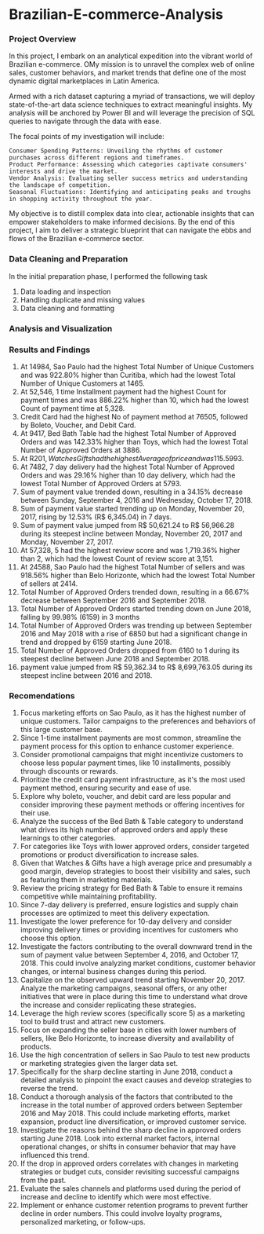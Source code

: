 # Brazilian-E-commerce-Analysis

### Project Overview
In this project, I embark on an analytical expedition into the vibrant world of Brazilian e-commerce. OMy mission is to unravel the complex web of online sales, customer behaviors, and market trends that define one of the most dynamic digital marketplaces in Latin America.

Armed with a rich dataset capturing a myriad of transactions, we will deploy state-of-the-art data science techniques to extract meaningful insights. My analysis will be anchored by Power BI and will leverage the precision of SQL queries to navigate through the data with ease.

The focal points of my investigation will include:

    Consumer Spending Patterns: Unveiling the rhythms of customer purchases across different regions and timeframes.
    Product Performance: Assessing which categories captivate consumers' interests and drive the market.
    Vendor Analysis: Evaluating seller success metrics and understanding the landscape of competition.
    Seasonal Fluctuations: Identifying and anticipating peaks and troughs in shopping activity throughout the year.

My objective is to distill complex data into clear, actionable insights that can empower stakeholders to make informed decisions. By the end of this project, I aim to deliver a strategic blueprint that can navigate the ebbs and flows of the Brazilian e-commerce sector.

### Data Cleaning and Preparation
In the initial preparation phase, I performed the following task
  1. Data loading and inspection
  2. Handling duplicate and missing values
  3. Data cleaning and formatting

### Analysis and Visualization



### Results and Findings
1. At 14984, Sao Paulo had the highest Total Number of Unique Customers and was 922.80% higher than Curitiba, which had the lowest Total Number of Unique Customers at 1465.
2.	At 52,546, 1 time Installment payment had the highest Count for payment times and was 886.22% higher than 10, which had the lowest Count of payment time at 5,328.
3.	Credit Card had the highest No of payment method at 76505, followed by Boleto, Voucher, and Debit Card.
4.	At 9417, Bed Bath Table had the highest Total Number of Approved Orders and was 142.33% higher than Toys, which had the lowest Total Number of Approved Orders at 3886.
5.	At R$201, Watches Gifts had the highest Average of price and was 115.59% higher than Bed Bath Table, which had the lowest Average of price at R$93.
6.	At 7482, 7 day delivery had the highest Total Number of Approved Orders and was 29.16% higher than 10 day delivery, which had the lowest Total Number of Approved Orders at 5793.
7.	Sum of payment value trended down, resulting in a 34.15% decrease between Sunday, September 4, 2016 and Wednesday, October 17, 2018.
8.	Sum of payment value started trending up on Monday, November 20, 2017, rising by 12.53% (R$ 6,345.04) in 7 days.
9.	Sum of payment value jumped from R$ 50,621.24 to R$ 56,966.28 during its steepest incline between Monday, November 20, 2017 and Monday, November 27, 2017.
10.	At 57,328, 5 had the highest review score and was 1,719.36% higher than 2, which had the lowest Count of review score at 3,151.
11.	At 24588, Sao Paulo had the highest Total Number of sellers and was 918.56% higher than Belo Horizonte, which had the lowest Total Number of sellers at 2414.
12.	Total Number of Approved Orders trended down, resulting in a 66.67% decrease between September 2016 and September 2018.
13.	Total Number of Approved Orders started trending down on June 2018, falling by 99.98% (6159) in 3 months
14.	Total Number of Approved Orders was trending up between September 2016 and May 2018 with a rise of 6850 but had a significant change in trend and dropped by 6159 starting June 2018.
15.	Total Number of Approved Orders dropped from 6160 to 1 during its steepest decline between June 2018 and September 2018.
16.	 payment value jumped from R$ 59,362.34 to R$ 8,699,763.05 during its steepest incline between 2016 and 2018.

### Recomendations
1.	Focus marketing efforts on Sao Paulo, as it has the highest number of unique customers. Tailor campaigns to the preferences and behaviors of this large customer base.
2.	Since 1-time installment payments are most common, streamline the payment process for this option to enhance customer experience.
3.	Consider promotional campaigns that might incentivize customers to choose less popular payment times, like 10 installments, possibly through discounts or rewards.
4.	Prioritize the credit card payment infrastructure, as it's the most used payment method, ensuring security and ease of use.
5.	Explore why boleto, voucher, and debit card are less popular and consider improving these payment methods or offering incentives for their use.
6.	Analyze the success of the Bed Bath & Table category to understand what drives its high number of approved orders and apply these learnings to other categories.
7.	For categories like Toys with lower approved orders, consider targeted promotions or product diversification to increase sales.
8.	Given that Watches & Gifts have a high average price and presumably a good margin, develop strategies to boost their visibility and sales, such as featuring them in marketing materials.
9.	Review the pricing strategy for Bed Bath & Table to ensure it remains competitive while maintaining profitability.
10.	Since 7-day delivery is preferred, ensure logistics and supply chain processes are optimized to meet this delivery expectation.
11.	Investigate the lower preference for 10-day delivery and consider improving delivery times or providing incentives for customers who choose this option.
12.	Investigate the factors contributing to the overall downward trend in the sum of payment value between September 4, 2016, and October 17, 2018. This could involve analyzing market conditions, customer behavior changes, or internal business changes during this period.
13.	Capitalize on the observed upward trend starting November 20, 2017. Analyze the marketing campaigns, seasonal offers, or any other initiatives that were in place during this time to understand what drove the increase and consider replicating these strategies.
14.	Leverage the high review scores (specifically score 5) as a marketing tool to build trust and attract new customers.
15.	Focus on expanding the seller base in cities with lower numbers of sellers, like Belo Horizonte, to increase diversity and availability of products.
16.	Use the high concentration of sellers in Sao Paulo to test new products or marketing strategies given the larger data set.
17.	Specifically for the sharp decline starting in June 2018, conduct a detailed analysis to pinpoint the exact causes and develop strategies to reverse the trend.
18.	Conduct a thorough analysis of the factors that contributed to the increase in the total number of approved orders between September 2016 and May 2018. This could include marketing efforts, market expansion, product line diversification, or improved customer service.
19.	Investigate the reasons behind the sharp decline in approved orders starting June 2018. Look into external market factors, internal operational changes, or shifts in consumer behavior that may have influenced this trend.
20.	If the drop in approved orders correlates with changes in marketing strategies or budget cuts, consider revisiting successful campaigns from the past.
21.	Evaluate the sales channels and platforms used during the period of increase and decline to identify which were most effective.
22.	Implement or enhance customer retention programs to prevent further decline in order numbers. This could involve loyalty programs, personalized marketing, or follow-ups.
